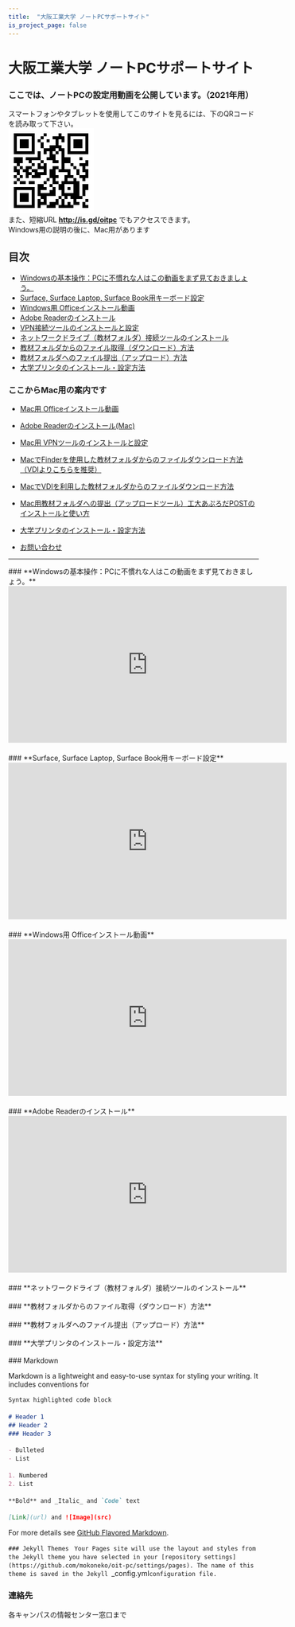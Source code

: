 ```yaml
---
title:  "大阪工業大学 ノートPCサポートサイト"
is_project_page: false
---
```

# 大阪工業大学 ノートPCサポートサイト

### ここでは、ノートPCの設定用動画を公開しています。（2021年用）
スマートフォンやタブレットを使用してこのサイトを見るには、下のQRコードを読み取って下さい。
<br>
<img src="github_qr.png">
<br>
また、短縮URL **http://is.gd/oitpc** でもアクセスできます。
<br>
Windows用の説明の後に、Mac用があります

## 目次
- [Windowsの基本操作：PCに不慣れな人はこの動画をまず見ておきましょう。](#winbasic)
- [Surface, Surface Laptop, Surface Book用キーボード設定](#surface)
- [Windows用 Officeインストール動画](#winoffice)
- [Adobe Readerのインストール](#winadobe)
- [VPN接続ツールのインストールと設定](#winvpn)
- [ネットワークドライブ（教材フォルダ）接続ツールのインストール](#windrive)
- [教材フォルダからのファイル取得（ダウンロード）方法](#windownload)
- [教材フォルダへのファイル提出（アップロード）方法](#winupload)
- [大学プリンタのインストール・設定方法](#winprinter)

### ここからMac用の案内です
- [Mac用 Officeインストール動画](#macoffice)
- [Adobe Readerのインストール(Mac)](#macadobe)
- [Mac用 VPNツールのインストールと設定](#macvpn)
- [MacでFinderを使用した教材フォルダからのファイルダウンロード方法（VDIよりこちらを推奨）](#macdrive)
- [MacでVDIを利用した教材フォルダからのファイルダウンロード方法](#macvdi)
- [Mac用教材フォルダへの提出（アップロードツール）工大あぷろだPOSTのインストールと使い方](#macupload)
- [大学プリンタのインストール・設定方法](#macprinter)

- [お問い合わせ](#contact)

---

<div id="winbasic"></div>
### **Windowsの基本操作：PCに不慣れな人はこの動画をまず見ておきましょう。**
<iframe width="560" height="315" src="https://www.youtube.com/embed/WkTJBk9QWws" title="YouTube video player" frameborder="0" allow="accelerometer; autoplay; clipboard-write; encrypted-media; gyroscope; picture-in-picture" allowfullscreen></iframe>
<br />
<br />
<div id="surface"></div>
### **Surface, Surface Laptop, Surface Book用キーボード設定**
<iframe width="560" height="315" src="https://www.youtube.com/embed/4Xmogjmm0IU" title="YouTube video player" frameborder="0" allow="accelerometer; autoplay; clipboard-write; encrypted-media; gyroscope; picture-in-picture" allowfullscreen></iframe>
<br />
<br />
<div id="winoffice"></div>
### **Windows用 Officeインストール動画**
<iframe width="560" height="315" src="https://www.youtube.com/embed/Q3MivoKECk4" title="YouTube video player" frameborder="0" allow="accelerometer; autoplay; clipboard-write; encrypted-media; gyroscope; picture-in-picture" allowfullscreen></iframe>

<br />
<br />
<div id="winadobe"></div>
### **Adobe Readerのインストール**
<iframe width="560" height="315" src="https://www.youtube.com/embed/k-p0ilDfL3o" title="YouTube video player" frameborder="0" allow="accelerometer; autoplay; clipboard-write; encrypted-media; gyroscope; picture-in-picture" allowfullscreen></iframe>
<br />
<br />
<div id="windrive"></div>
### **ネットワークドライブ（教材フォルダ）接続ツールのインストール**
<br />
<br />
<div id="windownload"></div>
### **教材フォルダからのファイル取得（ダウンロード）方法**
<br />
<br />
<div id="windownupload"></div>
### **教材フォルダへのファイル提出（アップロード）方法**
<br />
<br />
<div id="winprinter"></div>
### **大学プリンタのインストール・設定方法**

<br />
<br />
### Markdown

Markdown is a lightweight and easy-to-use syntax for styling your writing. It includes conventions for
<!--
コメント
-->
```markdown
Syntax highlighted code block

# Header 1
## Header 2
### Header 3

- Bulleted
- List

1. Numbered
2. List

**Bold** and _Italic_ and `Code` text

[Link](url) and ![Image](src)
```

For more details see [GitHub Flavored Markdown](https://guides.github.com/features/mastering-markdown/).

`### Jekyll Themes
`
`Your Pages site will use the layout and styles from the Jekyll theme you have selected in your [repository settings](https://github.com/mokoneko/oit-pc/settings/pages). The name of this theme is saved in the Jekyll `_config.yml` configuration file.
`
### 連絡先
<div id="contact">各キャンパスの情報センター窓口まで</div>

